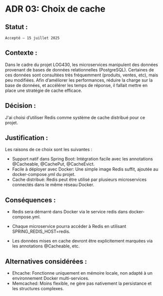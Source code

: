 #  ADR 03: Choix de cache

## Statut :
    Accepté – 15 juillet 2025

## Contexte :
Dans le cadre du projet LOG430, les microservices manipulent des données provenant de bases de données relationnelles (PostgreSQL).
Certaines de ces données sont consultées très fréquemment (produits, ventes, etc), mais peu modifiées.
Afin d’améliorer les performances, réduire la charge sur la base de données, et accélérer les temps de réponse, il fallait mettre en place une stratégie de cache efficace.

## Décision :
J'ai choisi d’utiliser Redis comme système de cache distribué pour ce projet.

## Justification :
Les raisons de ce choix sont les suivantes :
- Support natif dans Spring Boot: Intégration facile avec les annotations @Cacheable, @CachePut, @CacheEvict.
- Facile à déployer avec Docker: Une simple image Redis suffit, ajoutée au docker-compose.yml du projet.
- Cache distribué: Redis peut être utilisé par plusieurs microservices connectés dans le même réseau Docker.

## Conséquences :
- Redis sera démarré dans Docker via le service redis dans docker-compose.yml.

- Chaque microservice pourra accéder à Redis en utilisant SPRING_REDIS_HOST=redis.

- Les données mises en cache devront être explicitement marquées via les annotations @Cacheable, etc.


## Alternatives considérées :
- Ehcache: Fonctionne uniquement en mémoire locale, non adapté à un environnement Docker multi-services.
- Memcached: Moins flexible, ne gère pas nativement la persistance et les structures complexes.